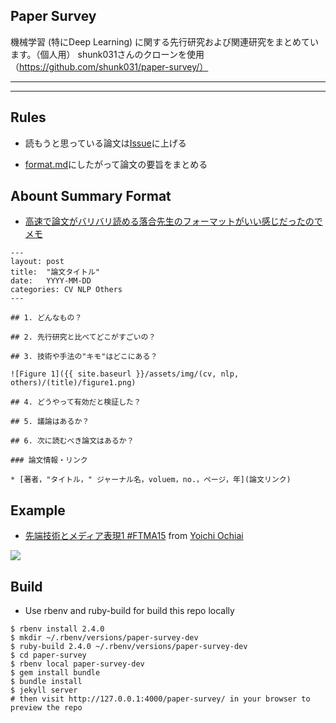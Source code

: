 ## Paper Survey

機械学習 (特にDeep Learning) に関する先行研究および関連研究をまとめています。（個人用）
shunk031さんのクローンを使用（https://github.com/shunk031/paper-survey/）

---

<!-- ## Contents

- [Paper Summary of Computer Vision](https://shunk031.github.io/paper-survey/category/cv/)
- [Paper Summary of Natural Language Processing](https://shunk031.github.io/paper-survey/category/nlp/)
- [Paper Summary of Others](https://shunk031.github.io/paper-survey/category/others/)
 -->
---

## Rules

* 読もうと思っている論文は[Issue](https://github.com/ryosuke071111/paper-survey/issues)に上げる
<!-- * [ProjectsのRelated Works](https://github.com/shunk031/paper-survey/projects/2)に論文を読んだかどうかを管理する -->
* [format.md](https://github.com/ryosuke071111/paper-survey/blob/master/format.md)にしたがって論文の要旨をまとめる

## Abount Summary Format

- [高速で論文がバリバリ読める落合先生のフォーマットがいい感じだったのでメモ](http://lafrenze.hatenablog.com/entry/2015/08/04/120205)

```
---
layout: post
title:  "論文タイトル"
date:   YYYY-MM-DD
categories: CV NLP Others
---

## 1. どんなもの？

## 2. 先行研究と比べてどこがすごいの？

## 3. 技術や手法の"キモ"はどこにある？

![Figure 1]({{ site.baseurl }}/assets/img/(cv, nlp, others)/(title)/figure1.png)

## 4. どうやって有効だと検証した？

## 5. 議論はあるか？

## 6. 次に読むべき論文はあるか？

### 論文情報・リンク

* [著者，"タイトル，" ジャーナル名，voluem，no.，ページ，年](論文リンク)
```

## Example

- [先端技術とメディア表現1 #FTMA15](http://www.slideshare.net/Ochyai/1-ftma15) from [Yoichi Ochiai](http://www.slideshare.net/Ochyai)

![](https://raw.githubusercontent.com/shunk031/paper-survey/master/assets/img/FTMA15-1-page-65.png)

## Build

- Use rbenv and ruby-build for build this repo locally

``` shell
$ rbenv install 2.4.0
$ mkdir ~/.rbenv/versions/paper-survey-dev
$ ruby-build 2.4.0 ~/.rbenv/versions/paper-survey-dev
$ cd paper-survey
$ rbenv local paper-survey-dev
$ gem install bundle
$ bundle install
$ jekyll server
# then visit http://127.0.0.1:4000/paper-survey/ in your browser to preview the repo
```
